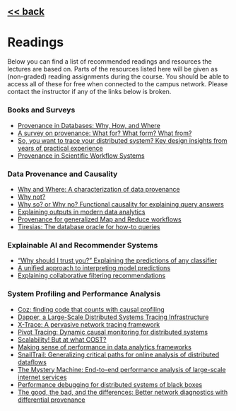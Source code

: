 ## [<< back](./index.html)

# Readings

Below you can find a list of recommended readings and resources the lectures are based on. Parts of the resources listed here will be given as (non-graded) reading assignments during the course. You should be able to access all of these for free when connected to the campus network. Please contact the instructor if any of the links below is broken.

### Books and Surveys

- <a href="http://homepages.inf.ed.ac.uk/jcheney/publications/provdbsurvey.pdf">Provenance in Databases: Why, How, and Where</a>
- <a href="https://link.springer.com/article/10.1007%2Fs00778-017-0486-1">A survey on provenance: What for? What form? What from?</a>
- <a href="https://www.rajasambasivan.com/wp-content/uploads/2017/10/sambasivan-cmu-pdl-14-102.pdf">So, you want to trace your distributed system? Key design insights from years of practical experience</a>
- <a href="http://sites.computer.org/debull/A07dec/susan.pdf">Provenance in Scientific Workflow Systems</a>

### Data Provenance and Causality

- <a href="https://www.cis.upenn.edu/~sanjeev/papers/icdt01_data_provenance.pdf"> Why and Where: A characterization of data provenance</a>
- <a href="https://dl.acm.org/doi/abs/10.1145/1559845.1559901"> Why not?</a>
- <a href="https://people.cs.umass.edu/~ameli/projects/causality/papers/MUD2010.pdf">Why so? or Why no? Functional causality for explaining query answers</a>
- <a href="http://www.vldb.org/pvldb/vol9/p1137-chothia.pdf">Explaining outputs in modern data analytics</a>
- <a href="http://ilpubs.stanford.edu:8090/985/2/cidr_prov_camera2.pdf">Provenance for generalized Map and Reduce workflows</a>
- <a href="https://homes.cs.washington.edu/~suciu/file24_main.pdf">Tiresias: The database oracle for how-to queries</a>

### Explainable AI and Recommender Systems

- <a href="https://www.kdd.org/kdd2016/papers/files/rfp0573-ribeiroA.pdf">“Why should I trust you?” Explaining the predictions of any classifier</a>
- <a href="https://papers.nips.cc/paper/7062-a-unified-approach-to-interpreting-model-predictions.pdf">A unified approach to interpreting model predictions</a>
- <a href="https://dl.acm.org/doi/abs/10.1145/358916.358995">Explaining collaborative filtering recommendations</a>

### System Profiling and Performance Analysis

- <a href="https://dl.acm.org/doi/abs/10.1145/2815400.2815409">Coz: finding code that counts with causal profiling</a>
- <a href="https://research.google/pubs/pub36356/">Dapper, a Large-Scale Distributed Systems Tracing Infrastructure</a>
- <a href="https://www.usenix.org/legacy/event/nsdi07/tech/full_papers/fonseca/fonseca.pdf">X-Trace: A pervasive network tracing framework</a>
- <a href="https://dl.acm.org/doi/pdf/10.1145/2815400.2815415">Pivot Tracing: Dynamic causal monitoring for distributed systems </a>
- <a href="https://www.usenix.org/system/files/conference/hotos15/hotos15-paper-mcsherry.pdf">Scalability! But at what COST? </a>
- <a href="https://www.usenix.org/system/files/conference/nsdi15/nsdi15-paper-ousterhout.pdf">Making sense of performance in data analytics frameworks</a>
- <a href="https://cs-people.bu.edu/liagos/material/nsdi18-snailtrail.pdf">SnailTrail: Generalizing critical paths for online analysis of distributed dataflows</a>
- <a href="https://www.usenix.org/system/files/conference/osdi14/osdi14-paper-chow.pdf">The Mystery Machine: End-to-end performance analysis of large-scale internet services</a>
- <a href="https://dl.acm.org/doi/abs/10.1145/1165389.945454">Performance debugging for distributed systems of black boxes</a>
- <a href="https://dl.acm.org/doi/pdf/10.1145/2934872.2934910">The good, the bad, and the differences: Better network diagnostics with differential provenance
</a>
